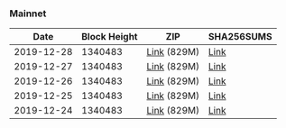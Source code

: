 ### Mainnet

|    Date    | Block Height | ZIP | SHA256SUMS |
| ---------- | ------------ | --- | ---------- |
| 2019-12-28 | 1340483 | [Link](https://s3-ap-southeast-2.amazonaws.com/ion-bootstrap/mainnet/2019-12-28/bootstrap.dat.zip) (829M) | [Link](https://s3-ap-southeast-2.amazonaws.com/ion-bootstrap/mainnet/2019-12-28/SHA256SUMS) |
| 2019-12-27 | 1340483 | [Link](https://s3-ap-southeast-2.amazonaws.com/ion-bootstrap/mainnet/2019-12-27/bootstrap.dat.zip) (829M) | [Link](https://s3-ap-southeast-2.amazonaws.com/ion-bootstrap/mainnet/2019-12-27/SHA256SUMS) |
| 2019-12-26 | 1340483 | [Link](https://s3-ap-southeast-2.amazonaws.com/ion-bootstrap/mainnet/2019-12-26/bootstrap.dat.zip) (829M) | [Link](https://s3-ap-southeast-2.amazonaws.com/ion-bootstrap/mainnet/2019-12-26/SHA256SUMS) |
| 2019-12-25 | 1340483 | [Link](https://s3-ap-southeast-2.amazonaws.com/ion-bootstrap/mainnet/2019-12-25/bootstrap.dat.zip) (829M) | [Link](https://s3-ap-southeast-2.amazonaws.com/ion-bootstrap/mainnet/2019-12-25/SHA256SUMS) |
| 2019-12-24 | 1340483 | [Link](https://s3-ap-southeast-2.amazonaws.com/ion-bootstrap/mainnet/2019-12-24/bootstrap.dat.zip) (829M) | [Link](https://s3-ap-southeast-2.amazonaws.com/ion-bootstrap/mainnet/2019-12-24/SHA256SUMS) |
